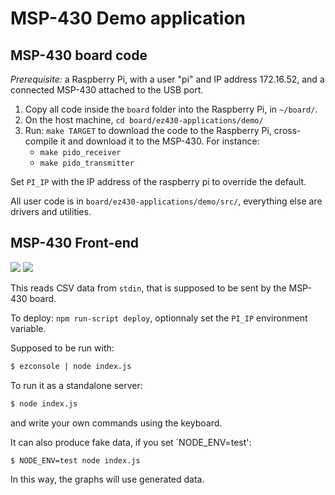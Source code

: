 MSP-430 Demo application
========================

MSP-430 board code
------------------

*Prerequisite:* a Raspberry Pi, with a user "pi" and IP address 172.16.52, and a connected MSP-430 attached to the USB port.

1. Copy all code inside the `board` folder into the Raspberry Pi, in `~/board/`.
2. On the host machine, `cd board/ez430-applications/demo/`
3. Run: `make TARGET` to download the code to the Raspberry Pi, cross-compile it and download it to the MSP-430. For instance:
   * `make pido_receiver`
   * `make pido_transmitter`

Set `PI_IP` with the IP address of the raspberry pi to override the default.

All user code is in `board/ez430-applications/demo/src/`, everything else are drivers and utilities.

MSP-430 Front-end
-----------------
![](https://raw.github.com/PaulMougel/msp430/master/temperature.png)
![](https://raw.github.com/PaulMougel/msp430/master/radar.png)

This reads CSV data from `stdin`, that is supposed to be sent by the MSP-430 board.

To deploy: `npm run-script deploy`, optionnaly set the `PI_IP` environment variable.

Supposed to be run with:

```bash
$ ezconsole | node index.js
```

To run it as a standalone server:

```bash
$ node index.js
```

and write your own commands using the keyboard.

It can also produce fake data, if you set `NODE_ENV=test':

```bash
$ NODE_ENV=test node index.js
```

In this way, the graphs will use generated data.
